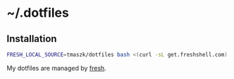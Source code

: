 # ~/.dotfiles

## Installation

``` sh
FRESH_LOCAL_SOURCE=tmaszk/dotfiles bash <(curl -sL get.freshshell.com)
```

My dotfiles are managed by [fresh].

[fresh]: http://freshshell.com

